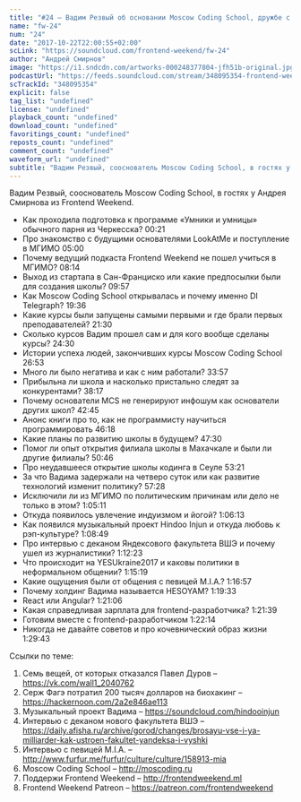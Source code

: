 ```yaml
---
title: "#24 – Вадим Резвый об основании Moscow Coding School, дружбе с президентами, рэпе и индуизме"
name: "fw-24"
num: "24"
date: "2017-10-22T22:00:55+02:00"
scLink: "https://soundcloud.com/frontend-weekend/fw-24"
author: "Андрей Смирнов"
image: "https://i1.sndcdn.com/artworks-000248377804-jfh51b-original.jpg"
podcastUrl: "https://feeds.soundcloud.com/stream/348095354-frontend-weekend-fw-24.m4a"
scTrackId: "348095354"
explicit: false
tag_list: "undefined"
license: "undefined"
playback_count: "undefined"
download_count: "undefined"
favoritings_count: "undefined"
reposts_count: "undefined"
comment_count: "undefined"
waveform_url: "undefined"
subtitle: "Вадим Резвый, сооснователь Moscow Coding School, в гостях у Андрея Смирнова из Frontend Weekend."
---
```

Вадим Резвый, сооснователь Moscow Coding School, в гостях у Андрея Смирнова из Frontend Weekend.

- Как проходила подготовка к программе «Умники и умницы» обычного парня из Черкесска? <timecode sec="21">00:21</timecode>
- Про знакомство с будущими основателями LookAtMe и поступление в МГИМО <timecode sec="300">05:00</timecode>
- Почему ведущий подкаста Frontend Weekend не пошел учиться в МГИМО? <timecode sec="494">08:14</timecode>
- Выход из стартапа в Сан-Франциско или какие предпосылки были для создания школы? <timecode sec="597">09:57</timecode>
- Как Moscow Coding School открывалась и почему именно DI Telegraph? <timecode sec="1176">19:36</timecode>
- Какие курсы были запущены самыми первыми и где брали первых преподавателей? <timecode sec="1290">21:30</timecode>
- Сколько курсов Вадим прошел сам и для кого вообще сделаны курсы? <timecode sec="1470">24:30</timecode>
- Истории успеха людей, закончивших курсы Moscow Coding School <timecode sec="1613">26:53</timecode>
- Много ли было негатива и как с ним работали? <timecode sec="2037">33:57</timecode>
- Прибыльна ли школа и насколько пристально следят за конкурентами? <timecode sec="2297">38:17</timecode>
- Почему основатели MCS не генерируют инфошум как основатели других школ? <timecode sec="2565">42:45</timecode>
- Анонс книги про то, как не программисту научиться программировать <timecode sec="2778">46:18</timecode>
- Какие планы по развитию школы в будущем? <timecode sec="2850">47:30</timecode>
- Помог ли опыт открытия филиала школы в Махачкале и были ли другие филиалы? <timecode sec="3046">50:46</timecode>
- Про неудавшееся открытие школы кодинга в Сеуле <timecode sec="3201">53:21</timecode>
- За что Вадима задержали на четверо суток или как развитие технологий изменит политику? <timecode sec="3448">57:28</timecode>
- Исключили ли из МГИМО по политическим причинам или дело не только в этом? <timecode sec="3911">1:05:11</timecode>
- Откуда появилось увлечение индуизмом и йогой? <timecode sec="3973">1:06:13</timecode>
- Как появился музыкальный проект Hindoo Injun и откуда любовь к рэп-культуре? <timecode sec="4129">1:08:49</timecode>
- Про интервью с деканом Яндексового факультета ВШЭ и почему ушел из журналистики? <timecode sec="4343">1:12:23</timecode>
- Что происходит на YESUkraine2017 и каковы политики в неформальном общении? <timecode sec="4519">1:15:19</timecode>
- Какие ощущения были от общения с певицей M.I.A.? <timecode sec="4617">1:16:57</timecode>
- Почему холдинг Вадима называется HESOYAM? <timecode sec="4773">1:19:33</timecode>
- React или Angular? <timecode sec="4866">1:21:06</timecode>
- Какая справедливая зарплата для frontend-разработчика? <timecode sec="4899">1:21:39</timecode>
- Готовим вместе с frontend-разработчиком <timecode sec="4934">1:22:14</timecode>
- Никогда не давайте советов и про кочевнический образ жизни <timecode sec="5383">1:29:43</timecode>

Ссылки по теме:
1) Семь вещей, от которых отказался Павел Дуров – https://vk.com/wall1_2040762
2) Серж Фагэ потратил 200 тысяч долларов на биохакинг – https://hackernoon.com/2a2e846ae113
3) Музыкальный проект Вадима – https://soundcloud.com/hindooinjun
4) Интервью с деканом нового факультета ВШЭ – https://daily.afisha.ru/archive/gorod/changes/brosayu-vse-i-ya-milliarder-kak-ustroen-fakultet-yandeksa-i-vyshki
5) Интервью с певицей M.I.A. – http://www.furfur.me/furfur/culture/culture/158913-mia
6) Moscow Coding School – http://moscoding.ru
7) Поддержи Frontend Weekend – http://frontendweekend.ml
8) Frontend Weekend Patreon – https://patreon.com/frontendweekend